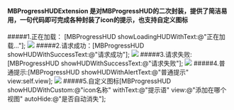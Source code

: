 #### MBProgressHUDExtension 是对MBProgressHUD的二次封装，提供了简洁易用，一句代码即可完成各种封装了icon的提示，也支持自定义图标
#####1.正在加载： [MBProgressHUD showLoadingHUDWithText:@"正在加载..."];
![](http://7qnbrb.com1.z0.glb.clouddn.com/Simulator%20Screen%20Shot%202017%E5%B9%B45%E6%9C%8829%E6%97%A5%20%E4%B8%8B%E5%8D%884.16.06.png)
#####2.请求成功：[MBProgressHUD showHUDWithSuccessText:@"请求成功"];
![](http://7qnbrb.com1.z0.glb.clouddn.com/Simulator%20Screen%20Shot%202017%E5%B9%B45%E6%9C%8829%E6%97%A5%20%E4%B8%8B%E5%8D%884.15.57.png)
#####3.请求失败:[MBProgressHUD showHUDWithSuccessText:@"请求失败"];
![](http://7qnbrb.com1.z0.glb.clouddn.com/Simulator%20Screen%20Shot%202017%E5%B9%B45%E6%9C%8829%E6%97%A5%20%E4%B8%8B%E5%8D%884.16.00.png)
#####4.普通提示:[MBProgressHUD showHUDWithAlertText:@"普通提示" view:self.view];
![](http://7qnbrb.com1.z0.glb.clouddn.com/Simulator%20Screen%20Shot%202017%E5%B9%B45%E6%9C%8829%E6%97%A5%20%E4%B8%8B%E5%8D%884.16.03.png)
#####5.自定义图标[MBProgressHUD showHUDWithCustom:@"icon名称" withText:@"提示语" view:@"添加在哪个视图" autoHide:@"是否自动消失"];




